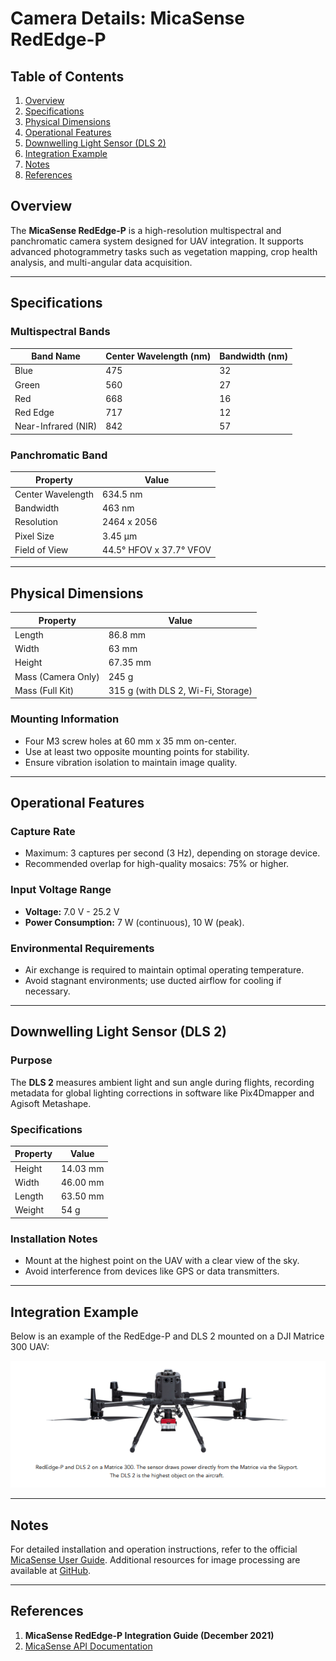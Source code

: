 # Camera Details: MicaSense RedEdge-P

## Table of Contents
1. [Overview](#overview)
2. [Specifications](#specifications)
3. [Physical Dimensions](#physical-dimensions)
4. [Operational Features](#operational-features)
5. [Downwelling Light Sensor (DLS 2)](#downwelling-light-sensor-dls-2)
6. [Integration Example](#integration-example) 
7. [Notes](#notes)
8. [References](#references)
  
## Overview
The **MicaSense RedEdge-P** is a high-resolution multispectral and panchromatic camera system designed for UAV integration. It supports advanced photogrammetry tasks such as vegetation mapping, crop health analysis, and multi-angular data acquisition.

---

## Specifications

### **Multispectral Bands**
| Band Name  | Center Wavelength (nm) | Bandwidth (nm) |
|------------|-------------------------|----------------|
| Blue       | 475                     | 32             |
| Green      | 560                     | 27             |
| Red        | 668                     | 16             |
| Red Edge   | 717                     | 12             |
| Near-Infrared (NIR) | 842           | 57             |

### **Panchromatic Band**
| Property             | Value             |
|----------------------|-------------------|
| Center Wavelength    | 634.5 nm         |
| Bandwidth            | 463 nm           |
| Resolution           | 2464 x 2056      |
| Pixel Size           | 3.45 μm          |
| Field of View        | 44.5° HFOV x 37.7° VFOV |

---

## Physical Dimensions

| Property     | Value             |
|--------------|-------------------|
| Length       | 86.8 mm          |
| Width        | 63 mm            |
| Height       | 67.35 mm         |
| Mass (Camera Only) | 245 g      |
| Mass (Full Kit) | 315 g (with DLS 2, Wi-Fi, Storage) |

### Mounting Information
- Four M3 screw holes at 60 mm x 35 mm on-center.
- Use at least two opposite mounting points for stability.
- Ensure vibration isolation to maintain image quality.

---

## Operational Features

### **Capture Rate**
- Maximum: 3 captures per second (3 Hz), depending on storage device.
- Recommended overlap for high-quality mosaics: 75% or higher.

### **Input Voltage Range**
- **Voltage:** 7.0 V - 25.2 V
- **Power Consumption:** 7 W (continuous), 10 W (peak).

### **Environmental Requirements**
- Air exchange is required to maintain optimal operating temperature.
- Avoid stagnant environments; use ducted airflow for cooling if necessary.

---

## Downwelling Light Sensor (DLS 2)

### **Purpose**
The **DLS 2** measures ambient light and sun angle during flights, recording metadata for global lighting corrections in software like Pix4Dmapper and Agisoft Metashape.

### **Specifications**
| Property       | Value        |
|----------------|--------------|
| Height         | 14.03 mm    |
| Width          | 46.00 mm    |
| Length         | 63.50 mm    |
| Weight         | 54 g        |

### **Installation Notes**
- Mount at the highest point on the UAV with a clear view of the sky.
- Avoid interference from devices like GPS or data transmitters.

---

## Integration Example

Below is an example of the RedEdge-P and DLS 2 mounted on a DJI Matrice 300 UAV:

![Integration Example](../images/matrice300_integration.png)

---

## Notes
For detailed installation and operation instructions, refer to the official [MicaSense User Guide](https://www.micasense.com/support). Additional resources for image processing are available at [GitHub](https://github.com/micasense/imageprocessing).

---

## References
1. **MicaSense RedEdge-P Integration Guide (December 2021)**
2. [MicaSense API Documentation](http://micasense.github.io/rededge-api/api/http.html)


